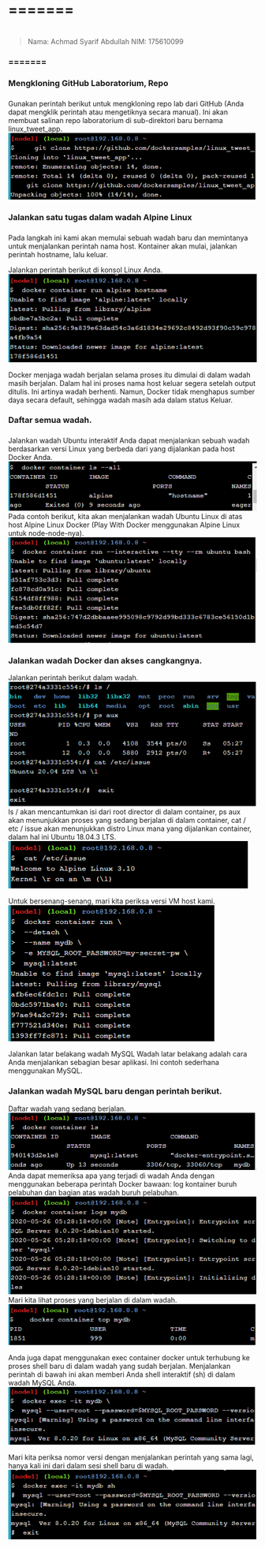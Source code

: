 # ======= <h1>
> Nama: Achmad Syarif Abdullah
> NIM: 175610099
### ======= <h3>

### Mengkloning GitHub Laboratorium, Repo <h3>
Gunakan perintah berikut untuk mengkloning repo lab dari GitHub (Anda dapat mengklik perintah atau mengetiknya secara manual). Ini akan membuat salinan repo laboratorium di sub-direktori baru bernama linux_tweet_app.   
    ![GitHub Logo](/minggu-09/Gambar/1.PNG)

### Jalankan satu tugas dalam wadah Alpine Linux <h3>
Pada langkah ini kami akan memulai sebuah wadah baru dan memintanya untuk menjalankan perintah nama host. Kontainer akan mulai, jalankan perintah hostname, lalu keluar.

Jalankan perintah berikut di konsol Linux Anda.   
    ![GitHub Logo](/minggu-09/Gambar/2.PNG)

Docker menjaga wadah berjalan selama proses itu dimulai di dalam wadah masih berjalan. Dalam hal ini proses nama host keluar segera setelah output ditulis. Ini artinya wadah berhenti. Namun, Docker tidak menghapus sumber daya secara default, sehingga wadah masih ada dalam status Keluar.

### Daftar semua wadah. <h3>
Jalankan wadah Ubuntu interaktif
Anda dapat menjalankan sebuah wadah berdasarkan versi Linux yang berbeda dari yang dijalankan pada host Docker Anda.   
    ![GitHub Logo](/minggu-09/Gambar/3.PNG)
Pada contoh berikut, kita akan menjalankan wadah Ubuntu Linux di atas host Alpine Linux Docker (Play With Docker menggunakan Alpine Linux untuk node-node-nya).   
    ![GitHub Logo](/minggu-09/Gambar/4.PNG)

### Jalankan wadah Docker dan akses cangkangnya.

Jalankan perintah berikut dalam wadah.   
    ![GitHub Logo](/minggu-09/Gambar/5.PNG)
ls / akan mencantumkan isi dari root director di dalam container, ps aux akan menunjukkan proses yang sedang berjalan di dalam container, cat / etc / issue akan menunjukkan distro Linux mana yang dijalankan container, dalam hal ini Ubuntu 18.04.3 LTS.   
    ![GitHub Logo](/minggu-09/Gambar/6.PNG)

Untuk bersenang-senang, mari kita periksa versi VM host kami.   
    ![GitHub Logo](/minggu-09/Gambar/7.PNG)

Jalankan latar belakang wadah MySQL
Wadah latar belakang adalah cara Anda menjalankan sebagian besar aplikasi. Ini contoh sederhana menggunakan MySQL.

### Jalankan wadah MySQL baru dengan perintah berikut.

Daftar wadah yang sedang berjalan.   
    ![GitHub Logo](/minggu-09/Gambar/8.PNG)
Anda dapat memeriksa apa yang terjadi di wadah Anda dengan menggunakan beberapa perintah Docker bawaan: log kontainer buruh pelabuhan dan bagian atas wadah buruh pelabuhan.   
    ![GitHub Logo](/minggu-09/Gambar/9.PNG)
Mari kita lihat proses yang berjalan di dalam wadah.   
    ![GitHub Logo](/minggu-09/Gambar/10.PNG)

Anda juga dapat menggunakan exec container docker untuk terhubung ke proses shell baru di dalam wadah yang sudah berjalan. Menjalankan perintah di bawah ini akan memberi Anda shell interaktif (sh) di dalam wadah MySQL Anda.   
    ![GitHub Logo](/minggu-09/Gambar/11.PNG)

Mari kita periksa nomor versi dengan menjalankan perintah yang sama lagi, hanya kali ini dari dalam sesi shell baru di wadah.   
    ![GitHub Logo](/minggu-09/Gambar/12.PNG)
